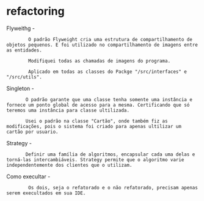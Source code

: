 # refactoring

Flyweithg - 

            O padrão Flyweight cria uma estrutura de compartilhamento de objetos pequenos. E foi utilizado no compartilhamento de imagens entre as entidades.
            
            Modifiquei todas as chamadas de imagens do programa.
            
            Aplicado em todas as classes do Packge "/src/interfaces" e "/src/utils".
            
Singleton - 

           O padrão garante que uma classe tenha somente uma instância e fornece um ponto global de acesso para a mesma. Certificando que só teremos uma instância para classe ultilizada.
           
           Usei o padrão na classe "Cartão", onde também fiz as modificações, pois o sistema foi criado para apenas ultilizar um cartão por usuario.
           
Strategy - 
            
           Definir uma família de algoritmos, encapsular cada uma delas e torná-las intercambiáveis. Strategy permite que o algoritmo varie independentemente dos clientes que o utilizam. 
           
Como execultar - 

            Os dois, seja o refatorado e o não refatorado, precisam apenas serem execultados em sua IDE.
